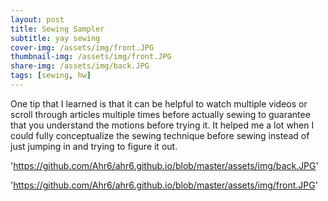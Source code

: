 ```yaml
---
layout: post
title: Sewing Sampler
subtitle: yay sewing
cover-img: /assets/img/front.JPG
thumbnail-img: /assets/img/front.JPG
share-img: /assets/img/back.JPG
tags: [sewing, hw]
---
```

One tip that I learned is that it can be helpful to watch multiple videos or scroll through articles multiple times before actually sewing to guarantee that you understand the motions before trying it. It helped me a lot when I could fully conceptualize the sewing technique before sewing instead of just jumping in and trying to figure it out.




'https://github.com/Ahr6/ahr6.github.io/blob/master/assets/img/back.JPG'

'https://github.com/Ahr6/ahr6.github.io/blob/master/assets/img/front.JPG'



